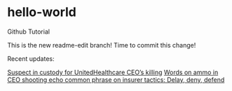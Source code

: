 # hello-world
Github Tutorial


This is the new readme-edit branch! Time to commit this change!

Recent updates:

[Suspect in custody for UnitedHealthcare CEO’s killing](https://www.cnn.com/us/live-news/brian-thompson-unitedhealthcare-death-investigation-12-9-24/index.html)
[Words on ammo in CEO shooting echo common phrase on insurer tactics: Delay, deny, defend](https://apnews.com/article/unitedhealthcare-ceo-shooting-delay-deny-defend-depose-ee73ceb19f361835c654f04a3b88c50c)
